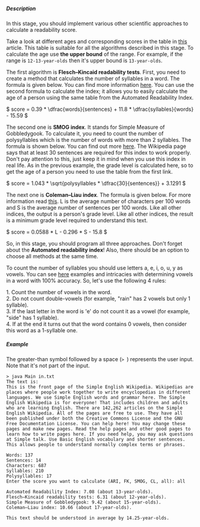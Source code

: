 <h5>Description</h5>

<p>In this stage, you should implement various other scientific approaches to calculate a readability score.</p>

<p>Take a look at different ages and corresponding scores in the table in <a target="_blank" href="https://en.wikipedia.org/wiki/Automated_readability_index" rel="nofollow noopener noreferrer">this</a> article. This table is suitable for all the algorithms described in this stage. To calculate the age use <strong>the upper bound</strong> of the range. For example, if the range is <code class="java">12-13-year-olds</code> then it's upper bound is <code class="java">13-year-olds</code>.</p>

<p>The first algorithm is <strong>Flesch–Kincaid readability tests</strong>. First, you need to create a method that calculates the number of syllables in a word. The formula is given below. You can find more information <a target="_blank" href="https://en.wikipedia.org/wiki/Flesch–Kincaid_readability_tests" rel="nofollow noopener noreferrer">here</a>. You can use the second formula to calculate the index; it allows you to easily calculate the age of a person using the same table from the Automated Readability Index.</p>

<p>$ score = 0.39 * \dfrac{words}{sentences} + 11.8 * \dfrac{syllables}{words} - 15.59 $</p>

<p>The second one is <strong>SMOG index</strong>. It stands for Simple Measure of Gobbledygook. To calculate it, you need to count the number of polysyllables which is the number of words with more than 2 syllables. The formula is shown below. You can find out more <a target="_blank" href="https://en.wikipedia.org/wiki/SMOG" rel="nofollow noopener noreferrer">here</a>. The Wikipedia page says that at least 30 sentences are required for this index to work properly. Don't pay attention to this, just keep it in mind when you use this index in real life. As in the previous example, the grade level is calculated here, so to get the age of a person you need to use the table from the first link.</p>

<p>$ score = 1.043 * \sqrt{polysyllables * \dfrac{30}{sentences}} + 3.1291 $</p>

<p>The next one is <strong>Coleman–Liau index</strong>. The formula is given below. For more information read <a target="_blank" href="http://en.wikipedia.org/wiki/Coleman–Liau_index" rel="noopener noreferrer nofollow">this</a>. L is the average number of characters per 100 words and S is the average number of sentences per 100 words. Like all other indices, the output is a person's grade level. Like all other indices, the result is a minimum grade level required to understand this text.</p>

<p>$ score = 0.0588 * L - 0.296 * S - 15.8 $</p>

<p>So, in this stage, you should program all three approaches. Don't forget about the <strong>Automated readability index</strong>! Also, there should be an option to choose all methods at the same time.</p>

<p>To count the number of syllables you should use letters a, e, i, o, u, y as vowels. You can see <a target="_blank" href="https://simple.wikipedia.org/wiki/Vowel" rel="nofollow noopener noreferrer">here</a> examples and intricacies with determining vowels in a word with 100% accuracy. So, let's use the following 4 rules:</p>

<p>1. Count the number of vowels in the word.<br>
2. Do not count double-vowels (for example, "rain" has 2 vowels but only 1 syllable).<br>
3. If the last letter in the word is 'e' do not count it as a vowel (for example, "side" has 1 syllable).<br>
4. If at the end it turns out that the word contains 0 vowels, then consider this word as a 1-syllable one.</p>

<h5>Example</h5>

<p>The greater-than symbol followed by a space (<code class="java">&gt; </code>) represents the user input. Note that it's not part of the input.</p>

<pre><code class="language-no-highlight">&gt; java Main in.txt
The text is:
This is the front page of the Simple English Wikipedia. Wikipedias are places where people work together to write encyclopedias in different languages. We use Simple English words and grammar here. The Simple English Wikipedia is for everyone! That includes children and adults who are learning English. There are 142,262 articles on the Simple English Wikipedia. All of the pages are free to use. They have all been published under both the Creative Commons License and the GNU Free Documentation License. You can help here! You may change these pages and make new pages. Read the help pages and other good pages to learn how to write pages here. If you need help, you may ask questions at Simple talk. Use Basic English vocabulary and shorter sentences. This allows people to understand normally complex terms or phrases.

Words: 137
Sentences: 14
Characters: 687
Syllables: 210
Polysyllables: 17
Enter the score you want to calculate (ARI, FK, SMOG, CL, all): all

Automated Readability Index: 7.08 (about 13-year-olds).
Flesch–Kincaid readability tests: 6.31 (about 12-year-olds).
Simple Measure of Gobbledygook: 9.42 (about 15-year-olds).
Coleman–Liau index: 10.66 (about 17-year-olds).

This text should be understood in average by 14.25-year-olds.</code></pre>

